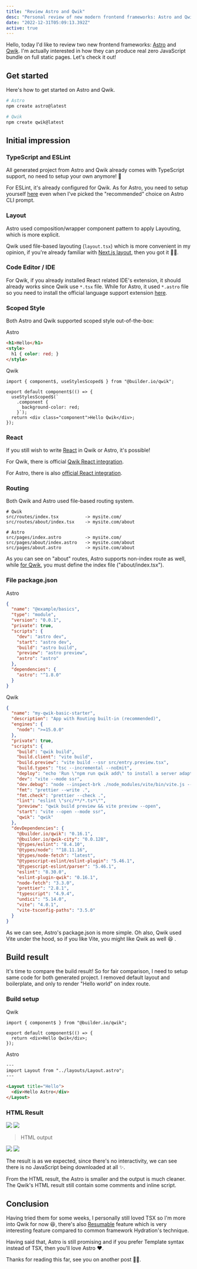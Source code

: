 ```yaml
---
title: "Review Astro and Qwik"
desc: "Personal review of new modern frontend frameworks: Astro and Qwik"
date: "2022-12-31T05:09:13.392Z"
active: true
---
```


Hello, today I'd like to review two new frontend frameworks: [Astro](https://astro.build/) and [Qwik](https://qwik.builder.io/). I'm actually interested in how they can produce real zero JavaScript bundle on full static pages. Let's check it out!

## Get started

Here's how to get started on Astro and Qwik.

```sh
# Astro
npm create astro@latest

# Qwik
npm create qwik@latest
```

## Initial impression

### TypeScript and ESLint

All generated project from Astro and Qwik already comes with TypeScript support, no need to setup your own anymore! 🎉 

For ESLint, it's already configured for Qwik. As for Astro, you need to setup yourself [here](https://ota-meshi.github.io/eslint-plugin-astro/user-guide/) even when I've picked the "recommended" choice on Astro CLI prompt.

### Layout

Astro used composition/wrapper component pattern to apply Layouting, which is more explicit.

Qwik used file-based layouting (`layout.tsx`) which is more convenient in my opinion, if you're already familiar with [Next.js layout](https://nextjs.org/docs/basic-features/layouts), then you got it 💪🏻.

### Code Editor / IDE

For Qwik, if you already installed React related IDE's extension, it should already works since Qwik use `*.tsx` file. While for Astro, it used `*.astro` file so you need to install the official language support extension [here](https://marketplace.visualstudio.com/items?itemName=astro-build.astro-vscode).

### Scoped Style

Both Astro and Qwik supported scoped style out-of-the-box:

Astro

```html
<h1>Hello</h1>
<style>
  h1 { color: red; }
</style>
```

Qwik

```tsx
import { component$, useStylesScoped$ } from "@builder.io/qwik";

export default component$(() => {
  useStylesScoped$(`
    .component {
      background-color: red;
    }`);
  return <div class="component">Hello Qwik</div>;
});
```

### React

If you still wish to write [React](https://reactjs.org/) in Qwik or Astro, it's possible!

For Qwik, there is official [Qwik React integration](https://qwik.builder.io/integrations/integration/react/).

For Astro, there is also [official React integration](https://docs.astro.build/en/guides/integrations-guide/react/).

### Routing

Both Qwik and Astro used file-based routing system. 

```
# Qwik
src/routes/index.tsx          -> mysite.com/
src/routes/about/index.tsx    -> mysite.com/about

# Astro
src/pages/index.astro         -> mysite.com/
src/pages/about/index.astro   -> mysite.com/about
src/pages/about.astro         -> mysite.com/about
```

As you can see on "about" routes, Astro supports non-index route as well, while [for Qwik](https://qwik.builder.io/qwikcity/routing/overview/), you must define the index file ("about/index.tsx"). 

### File package.json

Astro

```json
{
  "name": "@example/basics",
  "type": "module",
  "version": "0.0.1",
  "private": true,
  "scripts": {
    "dev": "astro dev",
    "start": "astro dev",
    "build": "astro build",
    "preview": "astro preview",
    "astro": "astro"
  },
  "dependencies": {
    "astro": "^1.8.0"
  }
}
```

Qwik

```json
{
  "name": "my-qwik-basic-starter",
  "description": "App with Routing built-in (recommended)",
  "engines": {
    "node": ">=15.0.0"
  },
  "private": true,
  "scripts": {
    "build": "qwik build",
    "build.client": "vite build",
    "build.preview": "vite build --ssr src/entry.preview.tsx",
    "build.types": "tsc --incremental --noEmit",
    "deploy": "echo 'Run \"npm run qwik add\" to install a server adaptor'",
    "dev": "vite --mode ssr",
    "dev.debug": "node --inspect-brk ./node_modules/vite/bin/vite.js --mode ssr --force",
    "fmt": "prettier --write .",
    "fmt.check": "prettier --check .",
    "lint": "eslint \"src/**/*.ts*\"",
    "preview": "qwik build preview && vite preview --open",
    "start": "vite --open --mode ssr",
    "qwik": "qwik"
  },
  "devDependencies": {
    "@builder.io/qwik": "0.16.1",
    "@builder.io/qwik-city": "0.0.128",
    "@types/eslint": "8.4.10",
    "@types/node": "^18.11.16",
    "@types/node-fetch": "latest",
    "@typescript-eslint/eslint-plugin": "5.46.1",
    "@typescript-eslint/parser": "5.46.1",
    "eslint": "8.30.0",
    "eslint-plugin-qwik": "0.16.1",
    "node-fetch": "3.3.0",
    "prettier": "2.8.1",
    "typescript": "4.9.4",
    "undici": "5.14.0",
    "vite": "4.0.1",
    "vite-tsconfig-paths": "3.5.0"
  }
}
```

As we can see, Astro's package.json is more simple. Oh also, Qwik used Vite under the hood, so if you like Vite, you might like Qwik as well 😆 .

## Build result

It's time to compare the build result! So for fair comparison, I need to setup same code for both generated project. I removed default layout and boilerplate, and only to render "Hello world" on index route.

### Build setup

Qwik

```tsx
import { component$ } from "@builder.io/qwik";

export default component$(() => {
  return <div>Hello Qwik</div>;
});
```

Astro

```html
---
import Layout from "../layouts/Layout.astro";
---

<Layout title="Hello">
  <div>Hello Astro</div>
</Layout>
```

### HTML Result

<img src="https://user-images.githubusercontent.com/7658554/208588625-5f94b2b7-0476-4bbb-8ece-46cba4665f2c.jpg" />
<img src="https://user-images.githubusercontent.com/7658554/208588619-3ecf48c1-9003-4377-9373-d2ca5365628b.jpg" />

> HTML output

<img src="https://user-images.githubusercontent.com/7658554/208588626-2cefa049-0425-4458-ac35-55d13d751840.jpg" />
<img src="https://user-images.githubusercontent.com/7658554/208588628-3c2ba754-fd10-4a4f-8022-b605e27b1ead.jpg" />

The result is as we expected, since there's no interactivity, we can see there is no JavaScript being downloaded at all ✨.

From the HTML result, the Astro is smaller and the output is much cleaner. The Qwik's HTML result still contain some comments and inline script.

## Conclusion

Having tried them for some weeks, I personally still loved TSX so I'm more into Qwik for now 😆, there's also [Resumable](https://qwik.builder.io/docs/concepts/resumable/) feature which is very interesting feature compared to common framework Hydration's technique.

Having said that, Astro is still promising and if you prefer Template syntax instead of TSX, then you'll love Astro ❤.

Thanks for reading this far, see you on another post 👋🏻.
